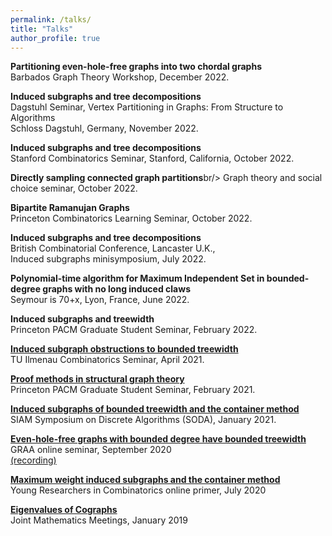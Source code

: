 ```yaml
---
permalink: /talks/
title: "Talks"
author_profile: true
---
```

**Partitioning even-hole-free graphs into two chordal graphs**<br/>
Barbados Graph Theory Workshop, December 2022. <br/>

**Induced subgraphs and tree decompositions**<br/>
Dagstuhl Seminar, Vertex Partitioning in Graphs: From Structure to Algorithms<br/> 
Schloss Dagstuhl, Germany, November 2022. <br/>

**Induced subgraphs and tree decompositions**<br/>
Stanford Combinatorics Seminar, Stanford, California, October 2022. <br/>

**Directly sampling connected graph partitions**br/>
Graph theory and social choice seminar, October 2022. 

**Bipartite Ramanujan Graphs**<br/>
Princeton Combinatorics Learning Seminar, October 2022. <br/>

**Induced subgraphs and tree decompositions**<br/>
British Combinatorial Conference, Lancaster U.K., <br/>
Induced subgraphs minisymposium, July 2022. <br/>

**Polynomial-time algorithm for Maximum Independent Set in bounded-degree graphs with no long induced claws**<br/>
Seymour is 70+x, Lyon, France, June 2022. <br/>

**Induced subgraphs and treewidth** <br/>
Princeton PACM Graduate Student Seminar, February 2022. 

[**Induced subgraph obstructions to bounded treewidth**](https://tabrish.github.io/files/TU_Ilmenau_Talk.pdf) <br/>
TU Ilmenau Combinatorics Seminar, April 2021. <br/> 

[**Proof methods in structural graph theory**](https://tabrish.github.io/files/GSS_Talk.pdf) <br/>
Princeton PACM Graduate Student Seminar, February 2021. <br/>

[**Induced subgraphs of bounded treewidth and the container method**](https://tabrish.github.io/files/SODA_2021.pdf) <br/>
SIAM Symposium on Discrete Algorithms (SODA), January 2021. <br/>

[**Even-hole-free graphs with bounded degree have bounded treewidth**](https://tabrish.github.io/files/GRAA_2020.pdf) <br/>
GRAA online seminar, September 2020 <br/>
[(recording)](https://bbb-temp.grenet.fr/playback/presentation/2.0/playback.html?meetingId=b0b04c0a35a12221eecc03e1b59e28d3381b1f76-1600346723390)<br/>

[**Maximum weight induced subgraphs and the container method**](https://tabrish.github.io/files/YRC_July_2020.pdf)<br/>
Young Researchers in Combinatorics online primer, July 2020 <br/>

[**Eigenvalues of Cographs**](https://tabrish.github.io/files/JMM_2019.pdf)<br/>
Joint Mathematics Meetings, January 2019 <br/>

